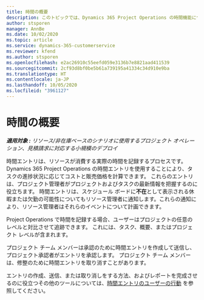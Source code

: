 ```yaml
---
title: 時間の概要
description: このトピックでは、Dynamics 365 Project Operations の時間機能について説明します。
author: stsporen
manager: AnnBe
ms.date: 10/02/2020
ms.topic: article
ms.service: dynamics-365-customerservice
ms.reviewer: kfend
ms.author: stsporen
ms.openlocfilehash: e2ac26910c55eefd059e3136b7e8821aad411539
ms.sourcegitcommit: 2cf93d8bf0be5b61a739195a41334c34d910e9ba
ms.translationtype: HT
ms.contentlocale: ja-JP
ms.lasthandoff: 10/05/2020
ms.locfileid: "3961127"
---
```

# <a name="time-overview"></a>時間の概要

_**適用対象 :** リソース/非在庫ベースのシナリオに使用するプロジェクト オペレーション、見積請求に対応する小規模のデプロイ_

時間エントリは、リソースが消費する実際の時間を記録するプロセスです。 Dynamics 365 Project Operations の時間エントリを使用することにより、タスクの進捗状況に応じてコストと販売価格を計算できます。 これらのエントリは、プロジェクト管理者がプロジェクトおよびタスクの最新情報を把握するのに役立ちます。 時間エントリは、スケジュール ボードに**不在**として表示される休暇または欠勤の可能性についてもリソース管理者に通知します。これらの通知により、リソース管理者はそれらのイベントについて計画できます。

Project Operations で時間を記録する場合、ユーザーはプロジェクトの任意のレベルと対比させて追跡できます。 これには、タスク、概要、またはプロジェクト レベルが含まれます。

プロジェクト チーム メンバーは承認のために時間エントリを作成して送信し、プロジェクト承認者がエントリを承認します。 プロジェクト チーム メンバーは、修整のために時間エントリを取り消すことがあります。

エントリの作成、送信、または取り消しをする方法、およびレポートを完成させるのに役立つその他のツールについては、[時間エントリのユーザーの行動](ui-behavior-time.md) を参照してください。

